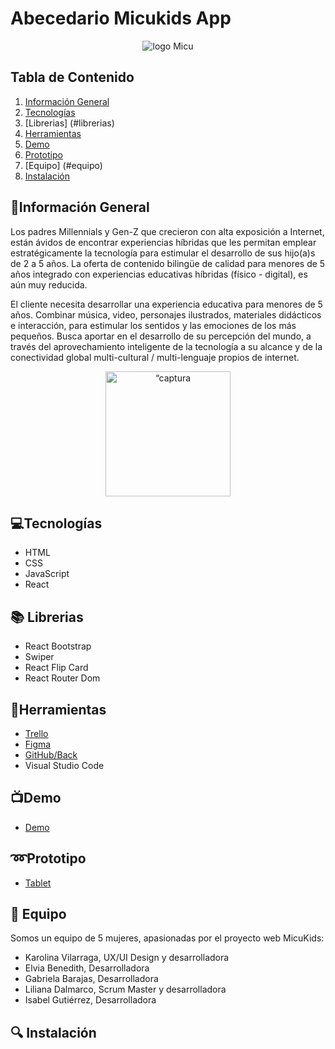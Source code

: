 # Abecedario Micukids App
<p align="center"><img alt="logo Micu" src="https://user-images.githubusercontent.com/116796010/227530138-e7495657-2221-4971-9c2c-0784ad0814ab.png"></p>

## Tabla de Contenido

1. [Información General](#información-general)
2. [Tecnologías](#tecnologías)
3. [Librerias] (#librerias)
4. [Herramientas](#herramientas)
5. [Demo](#demo)
6. [Prototipo](#prototipo)
7. [Equipo] (#equipo)
8. [Instalación](#instalación)

## :page_facing_up:Información General

Los padres Millennials y Gen-Z que crecieron con alta exposición a Internet, están ávidos de encontrar experiencias híbridas que les permitan emplear estratégicamente la tecnología para estimular el desarrollo de sus hijo(a)s de 2 a 5 años. La oferta de contenido bilingüe de calidad para menores de 5 años integrado con experiencias educativas híbridas (físico - digital), es aún muy reducida.

El cliente necesita desarrollar una experiencia educativa para menores de 5 años. Combinar música, video, personajes ilustrados, materiales didácticos e interacción, para estimular los sentidos y las emociones de los más pequeños. Busca aportar en el desarrollo de su percepción del mundo, a través del aprovechamiento inteligente de la tecnología a su alcance y de la conectividad global multi-cultural / multi-lenguaje propios de internet.
<p align="center"><img width="200" alt=“captura home” src="https://user-images.githubusercontent.com/116796494/227921674-8ea4bb3e-74ba-4e69-acea-534b49feffbd.png"></p>

## :computer:Tecnologías

* HTML
* CSS
* JavaScript
* React

## :books: Librerias

* React Bootstrap  
* Swiper
* React Flip Card
* React Router Dom

## :hammer:Herramientas

* [Trello](https://trello.com/b/0PCr9sIS/micukids)
* [Figma](https://www.figma.com/file/2Pv4uqNt5yERWkZO1Y2qsj/MicuKids?node-id=26-2&t=rA3yNeI7rYXOmzSG-0)
* [GitHub/Back](https://github.com/micukids/micuapp-server/edit/main/README.md)
* Visual Studio Code

## :tv:Demo

* [Demo]()

## :loop:Prototipo

* [Tablet](https://www.figma.com/file/2Pv4uqNt5yERWkZO1Y2qsj/MicuKids?node-id=26-2&t=grz98XeQDMD3fU6M-0)

## :two_women_holding_hands: Equipo

Somos un equipo de 5 mujeres, apasionadas por el proyecto web MicuKids:

- Karolina Vilarraga, UX/UI Design y desarrolladora
- Elvia Benedith, Desarrolladora
- Gabriela Barajas, Desarrolladora
- Liliana Dalmarco, Scrum Master y desarrolladora
- Isabel Gutiérrez, Desarrolladora
 
## :mag: Instalación







